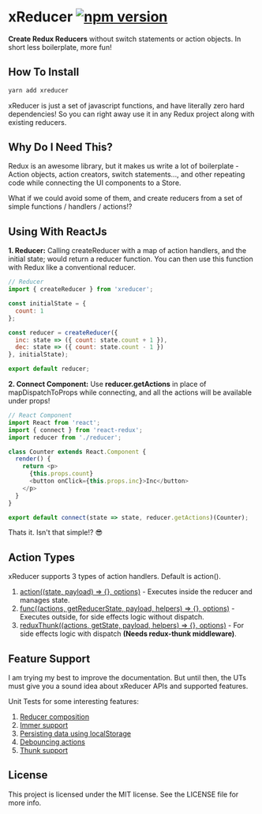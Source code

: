 # xReducer [![npm version](https://badge.fury.io/js/xreducer.svg)](https://badge.fury.io/js/xreducer)

**Create Redux Reducers** without switch statements or action objects. In short less boilerplate, more fun!

## How To Install
```js
yarn add xreducer
```
xReducer is just a set of javascript functions, and have literally zero hard dependencies! So you can right away use it in any Redux project along with existing reducers.

## Why Do I Need This?
Redux is an awesome library, but it makes us write a lot of boilerplate - Action objects, action creators, switch statements..., and other repeating code while connecting the UI components to a Store.

What if we could avoid some of them, and create reducers from a set of simple functions / handlers / actions!?

## Using With ReactJs
**1. Reducer:** Calling createReducer with a map of action handlers, and the initial state; would return a reducer function. You can then use this function with Redux like a conventional reducer.
```js
// Reducer
import { createReducer } from 'xreducer';

const initialState = {
  count: 1
};

const reducer = createReducer({
  inc: state => ({ count: state.count + 1 }),
  dec: state => ({ count: state.count - 1 })
}, initialState);

export default reducer;
```
**2. Connect Component:** Use **reducer.getActions** in place of mapDispatchToProps while connecting, and all the actions will be available under props!
```js
// React Component
import React from 'react';
import { connect } from 'react-redux';
import reducer from './reducer';

class Counter extends React.Component {
  render() {
    return <p>
      {this.props.count}
      <button onClick={this.props.inc}>Inc</button>
    </p>
  }
}

export default connect(state => state, reducer.getActions)(Counter);
```
Thats it. Isn't that simple!? :sunglasses:

## Action Types
xReducer supports 3 types of action handlers. Default is action().

1. [action((state, payload) => {}, options)](https://github.com/sreenaths/xreducer/blob/master/tests/unit/action.test.js) - Executes inside the reducer and manages state.
2. [func((actions, getReducerState, payload, helpers) => {}, options)](https://github.com/sreenaths/xreducer/blob/master/tests/unit/func.test.js) - Executes outside, for side effects logic without dispatch.
3. [reduxThunk((actions, getState, payload, helpers) => {}, options)](https://github.com/sreenaths/xreducer/blob/master/tests/unit/reduxThunk.test.js) - For side effects logic with dispatch **(Needs redux-thunk middleware)**.

## Feature Support
I am trying my best to improve the documentation. But until then, the UTs must give you a sound idea about xReducer APIs and supported features.

Unit Tests for some interesting features:
1. [Reducer composition](https://github.com/sreenaths/xreducer/blob/master/tests/unit/createReducer/reducerComposition.test.js)
2. [Immer support](https://github.com/sreenaths/xreducer/blob/master/tests/unit/createReducer/onStateChange.test.js#L12)
3. [Persisting data using localStorage](https://github.com/sreenaths/xreducer/blob/master/tests/unit/createReducer/onStateChange.test.js#L106)
4. [Debouncing actions](https://github.com/sreenaths/xreducer/blob/master/tests/unit/action.test.js#L50)
5. [Thunk support](https://github.com/sreenaths/xreducer/blob/master/tests/unit/reduxThunk.test.js)

## License

This project is licensed under the MIT license. See the LICENSE file for more info.


<!--
- Installation
- Basic
  - Explain - Handler, Action, Thunk
- Consume state & getActions
- combined reducer
- Using Immutable Helpers
  - Using Immer
  - Using Immutability Helper
- Custom type
- thunks
- Handlers object is frozen
- Perf analysis

- Will will do the dispatching for you
-->
